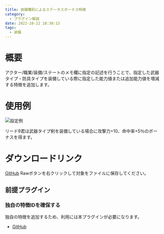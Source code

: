 ```yaml
---
title: 装備種別によるステータスボーナス特徴
category:
  - プラグイン解説
date: 2022-10-22 18:30:13
tags:
  - 装備
---
```


# 概要

アクター/職業/装備/ステートのメモ欄に指定の記述を行うことで、指定した武器タイプ・防具タイプを装備している際に指定した能力値または追加能力値を増減する特徴を追加します。

# 使用例

![設定例](setting.png "設定例")

リード9君は武器タイプ剣を装備している場合に攻撃力+10、命中率+5％のボーナスを得ます。

# ダウンロードリンク

[GitHub](https://github.com/elleonard/DarkPlasma-MZ-Plugins/blob/release/DarkPlasma_EquipTypeStatusBonusTrait.js)
Rawボタンを右クリックして対象をファイルに保存してください。

## 前提プラグイン

### 独自の特徴IDを確保する

独自の特徴を追加するため、利用には本プラグインが必要になります。

- [GitHub](https://github.com/elleonard/DarkPlasma-MZ-Plugins/blob/release/DarkPlasma_AllocateUniqueTraitId.js)

